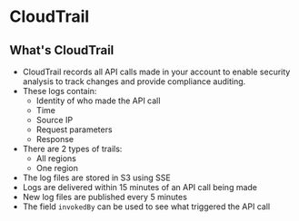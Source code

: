 # CloudTrail

## What's CloudTrail

* CloudTrail records all API calls made in your account to enable security analysis to track changes and provide compliance auditing.
* These logs contain:
    * Identity of who made the API call
    * Time
    * Source IP
    * Request parameters
    * Response
* There are 2 types of trails:
    * All regions
    * One region
* The log files are stored in S3 using SSE
* Logs are delivered within 15 minutes of an API call being made
* New log files are published every 5 minutes
* The field `invokedBy` can be used to see what triggered the API call
